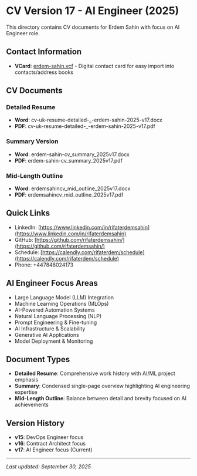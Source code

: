 # CV Version 17 - AI Engineer (2025)

This directory contains CV documents for Erdem Sahin with focus on AI Engineer role.

## Contact Information
- **VCard**: [erdem-sahin.vcf](erdem-sahin.vcf) - Digital contact card for easy import into contacts/address books

## CV Documents

### Detailed Resume
- **Word**: cv-uk-resume-detailed-_-erdem-sahin-2025-v17.docx
- **PDF**: cv-uk-resume-detailed-_-erdem-sahin-2025-v17.pdf

### Summary Version
- **Word**: erdem-sahin-cv_summary_2025v17.docx
- **PDF**: erdem-sahin-cv_summary_2025v17.pdf

### Mid-Length Outline
- **Word**: erdemsahincv_mid_outline_2025v17.docx
- **PDF**: erdemsahincv_mid_outline_2025v17.pdf

## Quick Links
- LinkedIn: [https://www.linkedin.com/in/rifaterdemsahin](https://www.linkedin.com/in/rifaterdemsahin)
- GitHub: [https://github.com/rifaterdemsahin/](https://github.com/rifaterdemsahin/)
- Schedule: [https://calendly.com/rifaterdem/schedule](https://calendly.com/rifaterdem/schedule)
- Phone: +447848024173

## AI Engineer Focus Areas
- Large Language Model (LLM) Integration
- Machine Learning Operations (MLOps)
- AI-Powered Automation Systems
- Natural Language Processing (NLP)
- Prompt Engineering & Fine-tuning
- AI Infrastructure & Scalability
- Generative AI Applications
- Model Deployment & Monitoring

## Document Types
- **Detailed Resume**: Comprehensive work history with AI/ML project emphasis
- **Summary**: Condensed single-page overview highlighting AI engineering expertise
- **Mid-Length Outline**: Balance between detail and brevity focused on AI achievements

## Version History
- **v15**: DevOps Engineer focus
- **v16**: Contract Architect focus  
- **v17**: AI Engineer focus (Current)

---
*Last updated: September 30, 2025*
